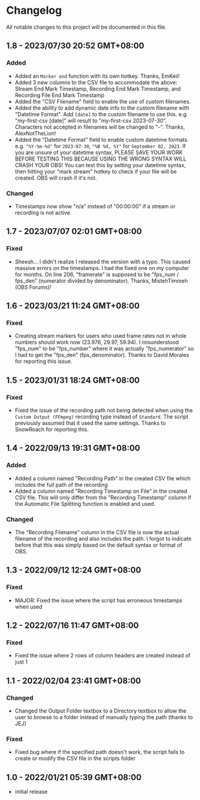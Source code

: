 # Changelog
All notable changes to this project will be documented in
this file.

## 1.8 - 2023/07/30 20:52 GMT+08:00
### Added
* Added an `Marker end` function with its own hotkey. Thanks, EmKeii!
* Added 3 new columns to the CSV file to accommodate the above: Stream End Mark Timestamp, Recording End Mark Timestamp, and Recording File End Mark Timestamp
* Added the "CSV Filename" field to enable the use of custom filenames.
* Added the ability to add dynamic date info to the custom filename with "Datetime Format". Add `[date]` to the custom filename to use this. e.g. "my-first-csv [date]" will result to "my-first-csv 2023-07-30". Characters not accepted in filenames will be changed to "-". Thanks, AlexNotTheLion!
* Added the "Datetime Format" field to enable custom datetime formats. e.g. `"%Y-%m-%d"` for `2023-07-30`, `"%B %d, %Y"` for `September 02, 2023`. If you are unsure of your datetime syntax, PLEASE SAVE YOUR WORK BEFORE TESTING THIS BECAUSE USING THE WRONG SYNTAX WILL CRASH YOUR OBS! You can test this by setting your datetime syntax, then hitting your "mark stream" hotkey to check if your file will be created. OBS will crash if it's not.
### Changed
* Timestamps now show "n/a" instead of "00:00:00" if a stream or recording is not active.

## 1.7 - 2023/07/07 02:01 GMT+08:00
### Fixed
* Sheesh... I didn't realize I released the version with a typo. This caused massive errors on the timestamps. I had the fixed one on my computer for months. On line 206, "framerate" is supposed to be "fps_num / fps_den" (numerator divided by denominator). Thanks, MistehTimmeh (OBS Forums)!

## 1.6 - 2023/03/21 11:24 GMT+08:00
### Fixed
* Creating stream markers for users who used frame rates not in whole numbers should work now (23.976, 29.97, 59.94). I misunderstood "fps_num" to be "fps_number" where it was actually "fps_numerator" so I had to get the "fps_den" (fps_denominator). Thanks to David Morales for reporting this issue.

## 1.5 - 2023/01/31 18:24 GMT+08:00
### Fixed
* Fixed the issue of the recording path not being detected when
using the `Custom Output (FFmpeg)` recording type instead of
`Standard`. The script previously assumed that it used the same
settings. Thanks to SnowRoach for reporting this.

## 1.4 - 2022/09/13 19:31 GMT+08:00
### Added
* Added a column named "Recording Path" in the created CSV file 
which includes the full path of the recording
* Added a column named "Recording Timestamp on File" in the
created CSV file. This will only differ from the "Recording
Timestamp" column if the Automatic File Splitting function
is enabled and used.
### Changed
* The "Recording Filename" column in the CSV file is now the
actual filename of the recording and also includes the path.
I forgot to indicate before that this was simply based on the
default syntax or format of OBS.

## 1.3 - 2022/09/12 12:24 GMT+08:00
### Fixed
* MAJOR: Fixed the issue where the script has erroneous
timestamps when used

## 1.2 - 2022/07/16 11:47 GMT+08:00
### Fixed
* Fixed the issue where 2 rows of column headers are created
instead of just 1

## 1.1 - 2022/02/04 23:41 GMT+08:00
### Changed
* Changed the Output Folder textbox to a Directory textbox
to allow the user to browse to a folder instead of manually
typing the path (thanks to JEJ)
### Fixed
* Fixed bug where if the specified path doesn't work, the
script fails to create or modify the CSV file in the scripts
folder

## 1.0 - 2022/01/21 05:39 GMT+08:00
* initial release
